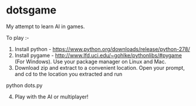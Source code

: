 dotsgame
========

My attempt to learn AI in games.

To play :-

1) Install python - https://www.python.org/downloads/release/python-278/
2) Install pygame - http://www.lfd.uci.edu/~gohlke/pythonlibs/#pygame (For Windows). Use your package manager on Linux and Mac.
3) Download zip and extract to a convenient location. Open your prompt, and cd to the location you extracted and run

python dots.py

4) Play with the AI or multiplayer!
